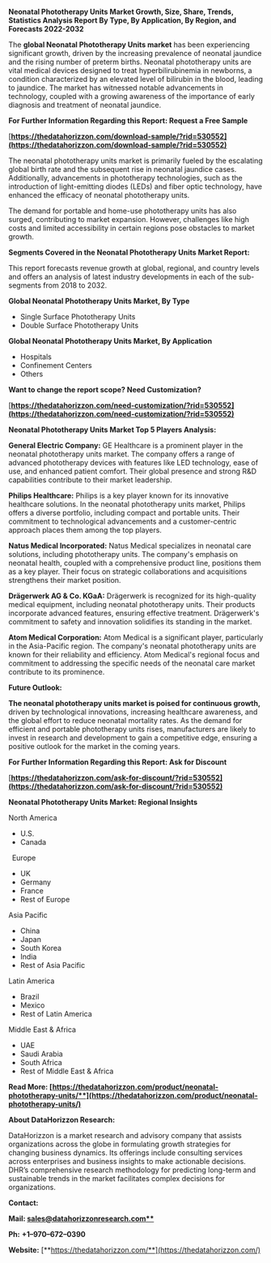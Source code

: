 ﻿**Neonatal Phototherapy Units Market Growth, Size, Share, Trends, Statistics Analysis Report By Type, By Application, By Region, and Forecasts 2022-2032**

The **global Neonatal Phototherapy Units market** has been experiencing significant growth, driven by the increasing prevalence of neonatal jaundice and the rising number of preterm births. Neonatal phototherapy units are vital medical devices designed to treat hyperbilirubinemia in newborns, a condition characterized by an elevated level of bilirubin in the blood, leading to jaundice. The market has witnessed notable advancements in technology, coupled with a growing awareness of the importance of early diagnosis and treatment of neonatal jaundice.

**For Further Information Regarding this Report: Request a Free Sample**	

[**https://thedatahorizzon.com/download-sample/?rid=530552](https://thedatahorizzon.com/download-sample/?rid=530552)** 

The neonatal phototherapy units market is primarily fueled by the escalating global birth rate and the subsequent rise in neonatal jaundice cases. Additionally, advancements in phototherapy technologies, such as the introduction of light-emitting diodes (LEDs) and fiber optic technology, have enhanced the efficacy of neonatal phototherapy units. 

The demand for portable and home-use phototherapy units has also surged, contributing to market expansion. However, challenges like high costs and limited accessibility in certain regions pose obstacles to market growth.

**Segments Covered in the Neonatal Phototherapy Units Market Report:**

This report forecasts revenue growth at global, regional, and country levels and offers an analysis of latest industry developments in each of the sub-segments from 2018 to 2032.

**Global Neonatal Phototherapy Units Market, By Type**

- Single Surface Phototherapy Units
- Double Surface Phototherapy Units

**Global Neonatal Phototherapy Units Market, By Application**

- Hospitals
- Confinement Centers
- Others

**Want to change the report scope? Need Customization?**

[**https://thedatahorizzon.com/need-customization/?rid=530552](https://thedatahorizzon.com/need-customization/?rid=530552)** 

**Neonatal Phototherapy Units Market Top 5 Players Analysis:**

**General Electric Company:** GE Healthcare is a prominent player in the neonatal phototherapy units market. The company offers a range of advanced phototherapy devices with features like LED technology, ease of use, and enhanced patient comfort. Their global presence and strong R&D capabilities contribute to their market leadership.

**Philips Healthcare:** Philips is a key player known for its innovative healthcare solutions. In the neonatal phototherapy units market, Philips offers a diverse portfolio, including compact and portable units. Their commitment to technological advancements and a customer-centric approach places them among the top players.

**Natus Medical Incorporated:** Natus Medical specializes in neonatal care solutions, including phototherapy units. The company's emphasis on neonatal health, coupled with a comprehensive product line, positions them as a key player. Their focus on strategic collaborations and acquisitions strengthens their market position.

**Drägerwerk AG & Co. KGaA:** Drägerwerk is recognized for its high-quality medical equipment, including neonatal phototherapy units. Their products incorporate advanced features, ensuring effective treatment. Drägerwerk's commitment to safety and innovation solidifies its standing in the market.

**Atom Medical Corporation:** Atom Medical is a significant player, particularly in the Asia-Pacific region. The company's neonatal phototherapy units are known for their reliability and efficiency. Atom Medical's regional focus and commitment to addressing the specific needs of the neonatal care market contribute to its prominence.

**Future Outlook:**

**The neonatal phototherapy units market is poised for continuous growth,** driven by technological innovations, increasing healthcare awareness, and the global effort to reduce neonatal mortality rates. As the demand for efficient and portable phototherapy units rises, manufacturers are likely to invest in research and development to gain a competitive edge, ensuring a positive outlook for the market in the coming years.

**For Further Information Regarding this Report: Ask for Discount**	

[**https://thedatahorizzon.com/ask-for-discount/?rid=530552](https://thedatahorizzon.com/ask-for-discount/?rid=530552)** 

**Neonatal Phototherapy Units Market: Regional Insights**

North America

- U.S.
- Canada

` `Europe

- UK
- Germany
- France
- Rest of Europe

Asia Pacific

- China
- Japan
- South Korea
- India
- Rest of Asia Pacific

Latin America

- Brazil
- Mexico
- Rest of Latin America

Middle East & Africa

- UAE
- Saudi Arabia
- South Africa
- Rest of Middle East & Africa

**Read More: [https://thedatahorizzon.com/product/neonatal-phototherapy-units/**](https://thedatahorizzon.com/product/neonatal-phototherapy-units/)** 

**About DataHorizzon Research:**

DataHorizzon is a market research and advisory company that assists organizations across the globe in formulating growth strategies for changing business dynamics. Its offerings include consulting services across enterprises and business insights to make actionable decisions. DHR’s comprehensive research methodology for predicting long-term and sustainable trends in the market facilitates complex decisions for organizations.

**Contact:**

**Mail: [sales@datahorizzonresearch.com**](mailto:sales@datahorizzonresearch.com)**

**Ph:** **+1–970–672–0390**

**Website:** [**https://thedatahorizzon.com/**](https://thedatahorizzon.com/)


